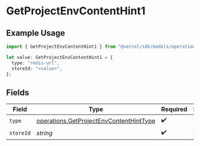 # GetProjectEnvContentHint1

## Example Usage

```typescript
import { GetProjectEnvContentHint1 } from "@vercel/sdk/models/operations/getprojectenv.js";

let value: GetProjectEnvContentHint1 = {
  type: "redis-url",
  storeId: "<value>",
};
```

## Fields

| Field                                                                                              | Type                                                                                               | Required                                                                                           | Description                                                                                        |
| -------------------------------------------------------------------------------------------------- | -------------------------------------------------------------------------------------------------- | -------------------------------------------------------------------------------------------------- | -------------------------------------------------------------------------------------------------- |
| `type`                                                                                             | [operations.GetProjectEnvContentHintType](../../models/operations/getprojectenvcontenthinttype.md) | :heavy_check_mark:                                                                                 | N/A                                                                                                |
| `storeId`                                                                                          | *string*                                                                                           | :heavy_check_mark:                                                                                 | N/A                                                                                                |